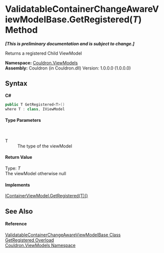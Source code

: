 # ValidatableContainerChangeAwareViewModelBase.GetRegistered(*T*) Method 
 _**\[This is preliminary documentation and is subject to change.\]**_

Returns a registered Child ViewModel

**Namespace:**&nbsp;<a href="N_Couldron_ViewModels">Couldron.ViewModels</a><br />**Assembly:**&nbsp;Couldron (in Couldron.dll) Version: 1.0.0.0 (1.0.0.0)

## Syntax

**C#**<br />
``` C#
public T GetRegistered<T>()
where T : class, IViewModel

```


#### Type Parameters
&nbsp;<dl><dt>T</dt><dd>The type of the viewModel</dd></dl>

#### Return Value
Type: *T*<br />The viewModel otherwise null

#### Implements
<a href="M_Couldron_ViewModels_IContainerViewModel_GetRegistered__1">IContainerViewModel.GetRegistered(T)()</a><br />

## See Also


#### Reference
<a href="T_Couldron_ViewModels_ValidatableContainerChangeAwareViewModelBase">ValidatableContainerChangeAwareViewModelBase Class</a><br /><a href="Overload_Couldron_ViewModels_ValidatableContainerChangeAwareViewModelBase_GetRegistered">GetRegistered Overload</a><br /><a href="N_Couldron_ViewModels">Couldron.ViewModels Namespace</a><br />